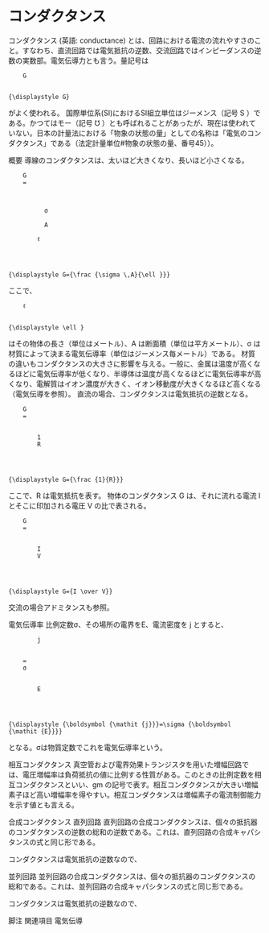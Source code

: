 # コンダクタンス

コンダクタンス (英語: conductance) とは、回路における電流の流れやすさのこと。すなわち、直流回路では電気抵抗の逆数、交流回路ではインピーダンスの逆数の実数部。電気伝導力とも言う。量記号は 
  
    
      
        G
      
    
    {\displaystyle G}
  
 がよく使われる。
国際単位系(SI)におけるSI組立単位はジーメンス（記号 S ）である。かつてはモー（記号 ℧ ）とも呼ばれることがあったが、現在は使われていない。日本の計量法における「物象の状態の量」としての名称は「電気のコンダクタンス」である（法定計量単位#物象の状態の量、番号45））。

概要
導線のコンダクタンスは、太いほど大きくなり、長いほど小さくなる。

  
    
      
        G
        =
        
          
            
              σ
              
              A
            
            ℓ
          
        
      
    
    {\displaystyle G={\frac {\sigma \,A}{\ell }}}
  

ここで、
  
    
      
        ℓ
      
    
    {\displaystyle \ell }
  
 はその物体の長さ（単位はメートル）、A は断面積（単位は平方メートル）、σ は材質によって決まる電気伝導率（単位はジーメンス毎メートル）である。
材質の違いもコンダクタンスの大きさに影響を与える。一般に、金属は温度が高くなるほどに電気伝導率が低くなり、半導体は温度が高くなるほどに電気伝導率が高くなり、電解質はイオン濃度が大きく、イオン移動度が大きくなるほど高くなる（電気伝導を参照）。
直流の場合、コンダクタンスは電気抵抗の逆数となる。

  
    
      
        G
        =
        
          
            1
            R
          
        
      
    
    {\displaystyle G={\frac {1}{R}}}
  

ここで、R は電気抵抗を表す。
物体のコンダクタンス G は、それに流れる電流 I とそこに印加される電圧 V の比で表される。

  
    
      
        G
        =
        
          
            I
            V
          
        
      
    
    {\displaystyle G={I \over V}}
  

交流の場合アドミタンスも参照。

電気伝導率
比例定数σ、その場所の電界をE、電流密度を j とすると、

  
    
      
        
          
            j
          
        
        =
        σ
        
          
            E
          
        
      
    
    {\displaystyle {\boldsymbol {\mathit {j}}}=\sigma {\boldsymbol {\mathit {E}}}}
  

となる。σは物質定数でこれを電気伝導率という。

相互コンダクタンス
真空管および電界効果トランジスタを用いた増幅回路では、電圧増幅率は負荷抵抗の値に比例する性質がある。このときの比例定数を相互コンダクタンスといい、gm の記号で表す。相互コンダクタンスが大きい増幅素子ほど高い増幅率を得やすい。相互コンダクタンスは増幅素子の電流制御能力を示す値とも言える。

合成コンダクタンス
直列回路
直列回路の合成コンダクタンスは、個々の抵抗器のコンダクタンスの逆数の総和の逆数である。これは、直列回路の合成キャパシタンスの式と同じ形である。

コンダクタンスは電気抵抗の逆数なので、

並列回路
並列回路の合成コンダクタンスは、個々の抵抗器のコンダクタンスの総和である。これは、並列回路の合成キャパシタンスの式と同じ形である。

コンダクタンスは電気抵抗の逆数なので、

脚注
関連項目
電気伝導